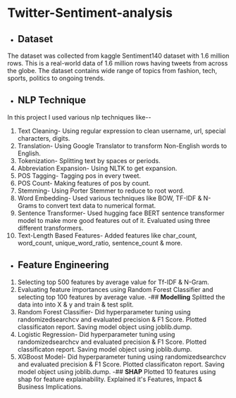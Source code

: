 # Twitter-Sentiment-analysis
- ## **Dataset**
The dataset was collected from kaggle Sentiment140 dataset with 1.6 million rows.
This is a real-world data of 1.6 million rows having tweets from across the globe. The dataset contains wide range of topics from fashion, tech, sports, politics to ongoing trends.
- ## **NLP Technique**
In this project I used various nlp techniques like--
1. Text Cleaning- Using regular expression to clean username, url, special characters, digits.
2. Translation- Using Google Translator to transform Non-English words to English.
3. Tokenization- Splitting text by spaces or periods.
4. Abbreviation Expansion- Using NLTK to get expansion.
5. POS Tagging- Tagging pos in every tweet.
6. POS Count- Making features of pos by count.
7. Stemming- Using Porter Stemmer to reduce to root word.
8. Word Embedding- Used various techniques like BOW, TF-IDF & N-Grams to convert text data to numerical format.
9. Sentence Transformer- Used hugging face BERT sentence transformer model to make more good features out of it. Evaluated using three
                         different transformers.
11. Text-Length Based Features- Added features like char_count, word_count, unique_word_ratio, sentence_count & more.
- ## **Feature Engineering**
1. Selecting top 500 features by average value for Tf-IDF & N-Gram.
2. Evaluating feature importances using Random Forest Classifier and selecting top 100 features by average value.
-## **Modelling**
Splitted the data into into X & y and train & test split.
1. Random Forest Classifier- Did hyperparameter tuning using randomizedsearchcv and evaluated precision & F1 Score. Plotted classificaton
                             report. Saving model object using joblib.dump.
2. Logistic Regression- Did hyperparameter tuning using randomizedsearchcv and evaluated precision & F1 Score. Plotted classificaton
                        report. Saving model object using joblib.dump.
3. XGBoost Model- Did hyperparameter tuning using randomizedsearchcv and evaluated precision & F1 Score. Plotted classificaton
                  report. Saving model object using joblib.dump.
-## **SHAP**
Plotted 10 features using shap for feature explainability. Explained it's Features, Impact & Business Implications. 
